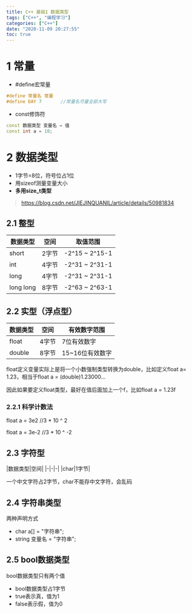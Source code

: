 ```yaml
---
title: C++ 基础1 数据类型
tags: ["C++", "编程学习"]
categories: ["C++"]
date: "2020-11-09 20:27:55"
toc: true
---
```



# 1 常量
- #define宏常量
```cpp
#define 常量名 常量
#define DAY 7       //常量名尽量全部大写
```

- const修饰符
```cpp
const 数据类型 变量名 = 值
const int a = 10;
```

# 2 数据类型
- 1字节=8位，符号位占1位
- 用sizeof测量变量大小
- **多用size_t类型**
> https://blog.csdn.net/JIEJINQUANIL/article/details/50981834

## 2.1 整型
|数据类型|空间|取值范围|
|-|-|-|
|short|2字节|-2^15 ~ 2^15-1|
|int|4字节|-2^31 ~ 2^31-1|
|long|4字节|-2^31 ~ 2^31-1|
|long long|8字节|-2^63 ~ 2^63-1|

## 2.2 实型（浮点型）
|数据类型|空间|有效数字范围|
|-|-|-|
|float|4字节|7位有效数字|
|double|8字节|15~16位有效数字|

float定义变量实际上是将一个小数强制类型转换为double，比如定义float a= 1.23，相当于float a = (double)1.23000...

因此如果要定义float类型，最好在值后面加上一个f，比如float a = 1.23f

### 2.2.1 科学计数法
float a = 3e2       //3 * 10 ^ 2

float a = 3e-2       //3 * 10 ^ -2

## 2.3 字符型
|数据类型|空间|
|-|-|-|
|char|1字节|

一个中文字符占2字节，char不能存中文字符，会乱码

## 2.4 字符串类型
两种声明方式
- char a[] = "字符串";
- string 变量名 = "字符串";

## 2.5 bool数据类型
bool数据类型只有两个值
- bool数据类型占1字节
- true表示真，值为1
- false表示假，值为0

